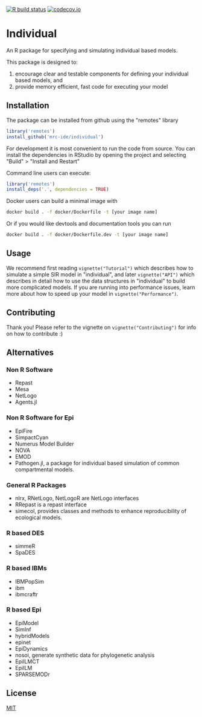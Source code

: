 <!-- badges: start -->
[![R build status](https://github.com/mrc-ide/individual/workflows/R-CMD-check/badge.svg)](https://github.com/mrc-ide/individual/actions)
[![codecov.io](https://codecov.io/github/mrc-ide/individual/coverage.svg)](https://codecov.io/github/mrc-ide/individual)
<!-- badges: end -->

# Individual

An R package for specifying and simulating individual based models.

This package is designed to:

  1. encourage clear and testable components for defining your individual based 
models, and
  2. provide memory efficient, fast code for executing your model

## Installation

The package can be installed from github using the "remotes" library

```R
library('remotes')
install_github('mrc-ide/individual')
```

For development it is most convenient to run the code from source. You can
install the dependencies in RStudio by opening the project and selecting "Build" > "Install and Restart"

Command line users can execute:

```R
library('remotes')
install_deps('.', dependencies = TRUE)
```

Docker users can build a minimal image with

```bash
docker build . -f docker/Dockerfile -t [your image name]
```

Or if you would like devtools and documentation tools you can run

```bash
docker build . -f docker/Dockerfile.dev -t [your image name]
```

## Usage

We recommend first reading `vignette("Tutorial")` which describes
how to simulate a simple SIR model in "individual", and later `vignette("API")`
which describes in detail how to use the data structures in "individual" to
build more complicated models. If you are running into performance issues,
learn more about how to speed up your model in `vignette("Performance")`.

## Contributing

Thank you! Please refer to the vignette on `vignette("Contributing")` for info on how to
contribute :)

## Alternatives

### Non R Software

 - Repast
 - Mesa
 - NetLogo
 - Agents.jl

### Non R Software for Epi

 - EpiFire
 - SimpactCyan
 - Numerus Model Builder
 - NOVA
 - EMOD
 - Pathogen.jl, a package for individual based simulation of common compartmental models.

### General R Packages

 - nlrx, RNetLogo, NetLogoR are NetLogo interfaces
 - RRepast is a repast interface
 - simecol, provides classes and methods to enhance reproducibility of ecological models.

### R based DES

 - simmeR
 - SpaDES

### R based IBMs

 - IBMPopSim
 - ibm
 - ibmcraftr

### R based Epi

 - EpiModel 
 - SimInf
 - hybridModels
 - epinet
 - EpiDynamics
 - nosoi, generate synthetic data for phylogenetic analysis
 - EpiILMCT
 - EpiILM
 - SPARSEMODr

## License
[MIT](https://choosealicense.com/licenses/mit/)
